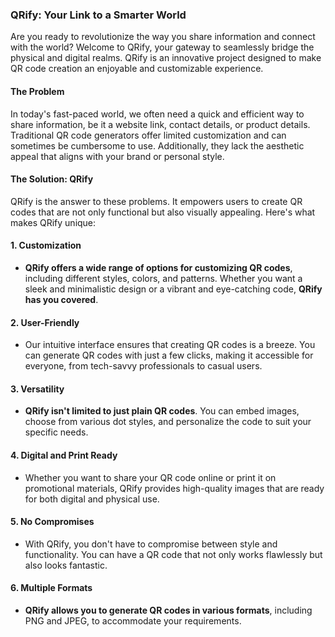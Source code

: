 ### QRify: Your Link to a Smarter World

Are you ready to revolutionize the way you share information and connect with the world? Welcome to QRify, your gateway to seamlessly bridge the physical and digital realms. QRify is an innovative project designed to make QR code creation an enjoyable and customizable experience.

#### The Problem

In today's fast-paced world, we often need a quick and efficient way to share information, be it a website link, contact details, or product details. Traditional QR code generators offer limited customization and can sometimes be cumbersome to use. Additionally, they lack the aesthetic appeal that aligns with your brand or personal style.

#### The Solution: QRify

QRify is the answer to these problems. It empowers users to create QR codes that are not only functional but also visually appealing. Here's what makes QRify unique:

#### 1. Customization

- **QRify offers a wide range of options for customizing QR codes**, including different styles, colors, and patterns. Whether you want a sleek and minimalistic design or a vibrant and eye-catching code, **QRify has you covered**.

#### 2. User-Friendly

- Our intuitive interface ensures that creating QR codes is a breeze. You can generate QR codes with just a few clicks, making it accessible for everyone, from tech-savvy professionals to casual users.

#### 3. Versatility

- **QRify isn't limited to just plain QR codes**. You can embed images, choose from various dot styles, and personalize the code to suit your specific needs.

#### 4. Digital and Print Ready

- Whether you want to share your QR code online or print it on promotional materials, QRify provides high-quality images that are ready for both digital and physical use.

#### 5. No Compromises

- With QRify, you don't have to compromise between style and functionality. You can have a QR code that not only works flawlessly but also looks fantastic.

#### 6. Multiple Formats

- **QRify allows you to generate QR codes in various formats**, including PNG and JPEG, to accommodate your requirements.
